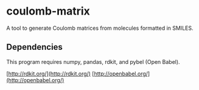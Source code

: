 # coulomb-matrix
A tool to generate Coulomb matrices from molecules formatted in SMILES.

## Dependencies
This program requires numpy, pandas, rdkit, and pybel (Open Babel).

[http://rdkit.org/](http://rdkit.org/)
[http://openbabel.org/](http://openbabel.org/)
